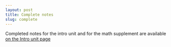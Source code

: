 ```yaml
---
layout: post
title: Complete notes
slug: complete
---
```


Completed notes for the intro unit and for the math supplement are available [on the Intro unit page](/intro.html)
